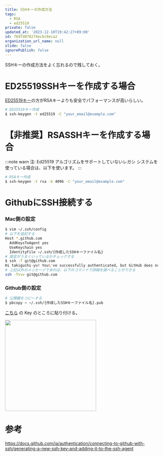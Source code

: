 ```yaml
---
title: SSHキーの作成方法
tags:
  - RSA
  - ed25519
private: false
updated_at: '2023-12-10T19:42:27+09:00'
id: f697d078274ecbc9eca2
organization_url_name: null
slide: false
ignorePublish: false
---
```


SSHキーの作成方法をよく忘れるので残しておく。

# ED25519SSHキーを作成する場合

[ED25519キー](https://ed25519.cr.yp.to/)の方がRSAキーよりも安全でパフォーマンスが高いらしい。

```bash
# ED25519キー作成
$ ssh-keygen -t ed25519 -C "your_email@example.com"
```

# 【非推奨】RSASSHキーを作成する場合

:::note warn
注: Ed25519 アルゴリズムをサポートしていないレガシ システムを使っている場合は、以下を使います。
:::

```bash
# RSAキー作成
$ ssh-keygen -t rsa -b 4096 -C "your_email@example.com"
```

# GithubにSSH接続する

### Mac側の設定

```bash
$ vim ~/.ssh/config
# 以下を追記する
Host *.github.com
  AddKeysToAgent yes
  UseKeychain yes
  IdentityFile ~/.ssh/{作成したSSHキーファイル名}
# 設定がうまくいっているかチェックする
$ ssh -T git@github.com
Hi takiguchi-yu! You\'ve successfully authenticated, but GitHub does not provide shell access.
# 上記以外のメッセージであれば、以下のコマンドで詳細を調べることができる
ssh -Tvvv git@github.com
```

### Github側の設定

```bash
# 公開鍵をコピーする
$ pbcopy < ~/.ssh/{作成したSSHキーファイル名}.pub
```

[こちら](https://github.com/settings/ssh/new) の Key のところに貼り付ける。

<img src="https://qiita-image-store.s3.ap-northeast-1.amazonaws.com/0/59081/aa67ac89-753f-dd4b-8a2e-7dbc2410c91b.png" width=300>

# 参考

https://docs.github.com/ja/authentication/connecting-to-github-with-ssh/generating-a-new-ssh-key-and-adding-it-to-the-ssh-agent
